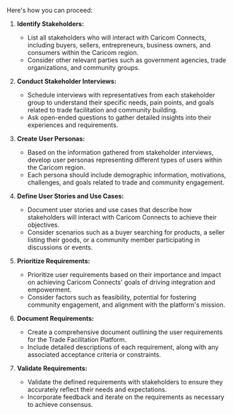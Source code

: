 Here's how you can proceed:

1. **Identify Stakeholders:**

   - List all stakeholders who will interact with Caricom Connects, including buyers, sellers, entrepreneurs, business owners, and consumers within the Caricom region.
   - Consider other relevant parties such as government agencies, trade organizations, and community groups.

2. **Conduct Stakeholder Interviews:**

   - Schedule interviews with representatives from each stakeholder group to understand their specific needs, pain points, and goals related to trade facilitation and community building.
   - Ask open-ended questions to gather detailed insights into their experiences and requirements.

3. **Create User Personas:**

   - Based on the information gathered from stakeholder interviews, develop user personas representing different types of users within the Caricom region.
   - Each persona should include demographic information, motivations, challenges, and goals related to trade and community engagement.

4. **Define User Stories and Use Cases:**

   - Document user stories and use cases that describe how stakeholders will interact with Caricom Connects to achieve their objectives.
   - Consider scenarios such as a buyer searching for products, a seller listing their goods, or a community member participating in discussions or events.

5. **Prioritize Requirements:**

   - Prioritize user requirements based on their importance and impact on achieving Caricom Connects' goals of driving integration and empowerment.
   - Consider factors such as feasibility, potential for fostering community engagement, and alignment with the platform's mission.

6. **Document Requirements:**

   - Create a comprehensive document outlining the user requirements for the Trade Facilitation Platform.
   - Include detailed descriptions of each requirement, along with any associated acceptance criteria or constraints.

7. **Validate Requirements:**
   - Validate the defined requirements with stakeholders to ensure they accurately reflect their needs and expectations.
   - Incorporate feedback and iterate on the requirements as necessary to achieve consensus.
